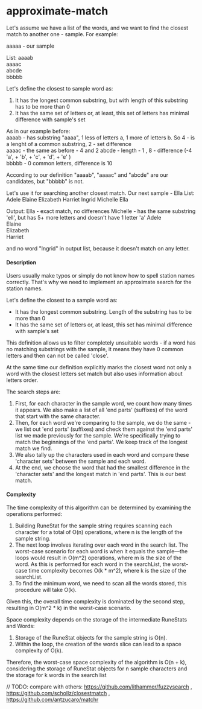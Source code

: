 # approximate-match

Let's assume we have a list of the words, and we want to find the closest match to another one - sample.
For example:  

aaaaa - our sample 

List:
aaaab  
aaaac  
abcde  
bbbbb  


Let's define the closest to sample word as:
1. It has the longest common substring, but with length of this substring has to be more than 0
2. It has the same set of letters or, at least, this set of letters has minimal difference with sample's set

As in our example before:  
aaaab  - has substring "aaaa", 1 less of letters a, 1 more of letters b. So 4 - is a lenght of a common substring, 2 - set difference  
aaaac  - the same as before - 4 and 2
abcde  - length - 1 , 8 - difference (-4 'a', + 'b', + 'c', + 'd', + 'e' )  
bbbbb  - 0 common letters, difference is 10

According to our definition "aaaab", "aaaac" and "abcde" are our candidates, but "bbbbb" is not.

Let's use it for searching another closest match.
Our next sample - Ella
List: Adele Elaine Elizabeth Harriet Ingrid Michelle Ella

Output:
Ella      - exact match, no differences
Michelle  - has the same substring 'ell', but has 5+ more letters and doesn't have 1 letter 'a' 
Adele  
Elaine  
Elizabeth  
Harriet  

and no word "Ingrid" in output list, because it doesn't match on any letter.

#### Description

Users usually make typos or simply do not know how to spell station names correctly. That's why we need to implement an
approximate search for the station names.

Let's define the closest to a sample word as:

- It has the longest common substring. Length of the substring has to be more than 0
- It has the same set of letters or, at least, this set has minimal difference with sample's set

This definition allows us to filter completely unsuitable words - if a word has no matching substrings with the sample,
it means they have 0 common letters and then can not be called 'close'.

At the same time our definition explicitly marks the closest word not only a word with the closest letters set match
but also uses information about letters order.

The search steps are:

1. First, for each character in the sample word, we count how many times it appears.
   We also make a list of all 'end parts' (suffixes) of the word that start with the same character.
2. Then, for each word we're comparing to the sample, we do the same - we list out 'end parts' (suffixes) and
   check them against the 'end parts' list we made previously for the sample. We're specifically trying to match the
   beginnings of the 'end parts'. We keep track of the longest match we find.
3. We also tally up the characters used in each word and compare these 'character sets' between the sample and each
   word.
4. At the end, we choose the word that had the smallest difference in the 'character sets' and the longest match in
   'end parts'. This is our best match.

#### Complexity

The time complexity of this algorithm can be determined by examining the operations performed:

1. Building RuneStat for the sample string requires scanning each character for a total of O(n) operations,
   where n is the length of the sample string.
2. The next loop involves iterating over each word in the search list. The worst-case scenario for each word is when
   it equals the sample—the loops would result in O(m^2) operations, where m is the size of the word.
   As this is performed for each word in the searchList, the worst-case time complexity becomes O(k * m^2),
   where k is the size of the searchList.
3. To find the minimum word, we need to scan all the words stored, this procedure will take O(k).

Given this, the overall time complexity is dominated by the second step, resulting in O(m^2 * k) in the worst-case
scenario.

Space complexity depends on the storage of the intermediate RuneStats and Words:

1. Storage of the RuneStat objects for the sample string is O(n).
2. Within the loop, the creation of the words slice can lead to a space complexity of O(k).

Therefore, the worst-case space complexity of the algorithm is O(n + k), considering the storage of RuneStat objects
for n sample characters and the storage for k words in the search list

// TODO: compare with others:
https://github.com/lithammer/fuzzysearch ,
https://github.com/schollz/closestmatch ,
https://github.com/antzucaro/matchr


